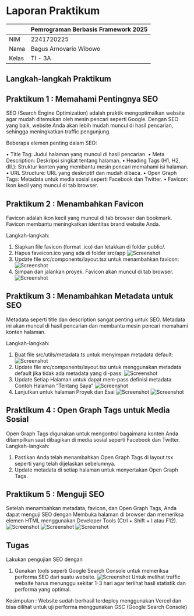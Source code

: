 # Laporan Praktikum

|       | Pemrograman Berbasis Framework 2025 |
| ----- | ----------------------------------- |
| NIM   | 2241720225                          |
| Nama  | Bagus Arnovario Wibowo              |
| Kelas | TI - 3A                             |

## Langkah-langkah Praktikum

## Praktikum 1 : Memahami Pentingnya SEO

SEO (Search Engine Optimization) adalah praktik mengoptimalkan website agar mudah ditemukan oleh mesin pencari seperti Google. Dengan SEO yang baik, website Anda akan lebih mudah muncul di hasil pencarian, sehingga meningkatkan traffic pengunjung.

Beberapa elemen penting dalam SEO:

•	Title Tag: Judul halaman yang muncul di hasil pencarian.
•	Meta Description: Deskripsi singkat tentang halaman.
•	Heading Tags (H1, H2, dll.): Struktur konten yang membantu mesin pencari memahami isi halaman.
•	URL Structure: URL yang deskriptif dan mudah dibaca.
•	Open Graph Tags: Metadata untuk media sosial seperti Facebook dan Twitter.
•	Favicon: Ikon kecil yang muncul di tab browser.

## Praktikum 2 : Menambahkan Favicon

Favicon adalah ikon kecil yang muncul di tab browser dan bookmark. Favicon membantu meningkatkan identitas brand website Anda.

Langkah-langkah:

1.	Siapkan file favicon (format .ico) dan letakkan di folder public/.
2.	Hapus faveicon.ico yang ada di folder src/app
![Screenshot](assets-report/Praktikum2(1-2).png)
3.	Update file src/components/layout.tsx untuk menambahkan favicon:
![Screenshot](assets-report/Praktikum2(3).png)
4.	Simpan dan jalankan proyek. Favicon akan muncul di tab browser.
![Screenshot](assets-report/Praktikum2(4).png)

## Praktikum 3 : Menambahkan Metadata untuk SEO

Metadata seperti title dan description sangat penting untuk SEO. Metadata ini akan muncul di hasil pencarian dan membantu mesin pencari memahami konten halaman.

Langkah-langkah:

1.	Buat file src/utils/metadata.ts untuk menyimpan metadata default:
![Screenshot](assets-report/Praktikum3(1).png)
2.	Update file src/components/layout.tsx untuk menggunakan metadata default jika tidak ada metadata yang di-pass:
![Screenshot](assets-report/Praktikum3(2).png)
3.	Update Setiap Halaman untuk dapat mem-pass definisi metadata
    Contoh Halaman “Tentang Saya”
![Screenshot](assets-report/Praktikum3(3).png)
4.	Lanjutkan untuk halaman Proyek dan Esai
![Screenshot](assets-report/Praktikum3(4).png)
![Screenshot](assets-report/Praktikum3(5).png)

## Praktikum 4 : Open Graph Tags untuk Media Sosial

Open Graph Tags digunakan untuk mengontrol bagaimana konten Anda ditampilkan saat dibagikan di media sosial seperti Facebook dan Twitter.
Langkah-langkah:
1.	Pastikan Anda telah menambahkan Open Graph Tags di layout.tsx seperti yang telah dijelaskan sebelumnya.
2.	Update metadata di setiap halaman untuk menyertakan Open Graph Tags.

## Praktikum 5 : Menguji SEO

Setelah menambahkan metadata, favicon, dan Open Graph Tags, Anda dapat menguji SEO dengan Membuka halaman di browser dan memeriksa elemen HTML menggunakan Developer Tools (Ctrl + Shift + I atau F12).
![Screenshot](assets-report/Praktikum5(1).png)
![Screenshot](assets-report/Praktikum5(2).png)
![Screenshot](assets-report/Praktikum5(3).png)

## Tugas 

Lakukan pengujian SEO dengan
1.	Gunakan tools seperti Google Search Console untuk memeriksa performa SEO dari suatu website.
![Screenshot](assets-report/Tugas1.png)
Untuk melihat traffic website harus menunggu sekitar 1-3 hari agar terlihat hasil statistik dan performa yang optimal.

Kesimpulan : Website sudah berhasil terdeploy menggunakan Vercel dan bisa dilihat untuk uji performa menggunakan GSC (Google Search Console)